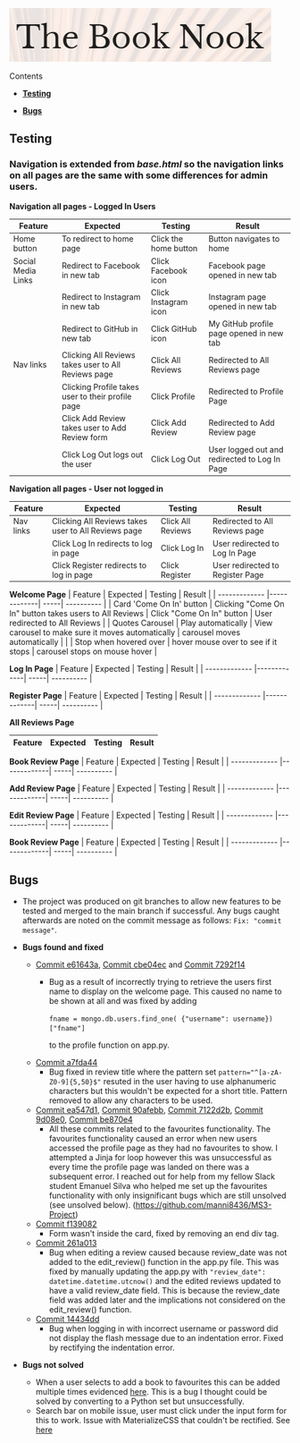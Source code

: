 ![The Book Nook](static/images/testing/the-book-nook.PNG)


Contents

- [**Testing**](#testing)

- [**Bugs**](#bugs)

## **Testing**

### Navigation is extended from *base.html* so the navigation links on all pages are the same with some differences for admin users.

**Navigation all pages - Logged In Users**

| Feature        | Expected           | Testing  | Result |
| ------------- |-------------| -----|  ---------- |
| Home button    | To redirect to home page| Click the home button | Button navigates to home |
| Social Media Links | Redirect to Facebook in new tab | Click Facebook icon | Facebook page opened in new tab |
|  | Redirect to Instagram in new tab | Click Instagram icon | Instagram page opened in new tab |
| | Redirect to GitHub in new tab | Click GitHub icon | My GitHub profile page opened in new tab |
| Nav links | Clicking All Reviews takes user to All Reviews page | Click All Reviews | Redirected to All Reviews page 
|   | Clicking Profile takes user to their profile page | Click Profile | Redirected to Profile Page |
|   | Click Add Review takes user to Add Review form | Click Add Review | Redirected to Add Review page |
|  | Click Log Out logs out the user | Click Log Out | User logged out and redirected to Log In Page |


**Navigation all pages - User not logged in**

| Feature        | Expected           | Testing  | Result |
| ------------- |-------------| -----|  ---------- |
| Nav links | Clicking All Reviews takes user to All Reviews page | Click All Reviews | Redirected to All Reviews page 
| | Click Log In redirects to log in page | Click Log In | User redirected to Log In Page |
|  | Click Register redirects to log in page | Click Register | User redirected to Register Page |


**Welcome Page**
| Feature        | Expected           | Testing  | Result |
| ------------- |-------------| -----|  ---------- |
| Card 'Come On In' button | Clicking "Come On In" button takes users to All Reviews | Click "Come On In" button | User redirected to All Reviews |
| Quotes Carousel  | Play automatically | View carousel to make sure it moves automatically | carousel moves automatically |
|                  | Stop when hovered over              | hover mouse over to see if it stops  | carousel stops on mouse hover |


**Log In Page**
| Feature        | Expected           | Testing  | Result |
| ------------- |-------------| -----|  ---------- |


**Register Page**
| Feature        | Expected           | Testing  | Result |
| ------------- |-------------| -----|  ---------- |


**All Reviews Page**

| Feature        | Expected           | Testing  | Result |
| ------------- |-------------| -----|  ---------- |


**Book Review Page**
| Feature        | Expected           | Testing  | Result |
| ------------- |-------------| -----|  ---------- |


**Add Review Page**
| Feature        | Expected           | Testing  | Result |
| ------------- |-------------| -----|  ---------- |


**Edit Review Page**
| Feature        | Expected           | Testing  | Result |
| ------------- |-------------| -----|  ---------- |

**Book Review Page**
| Feature        | Expected           | Testing  | Result |
| ------------- |-------------| -----|  ---------- |





## **Bugs**

- The project was produced on git branches to allow new features to be tested and merged to the main branch if successful. Any bugs caught afterwards are noted on the commit message as follows: `Fix: "commit message"`.

- **Bugs found and fixed** 
  - [Commit e61643a](https://github.com/suzybee1987/the-book-nook-project/commit/e61643a76dbcec7bd4174f30c534d2066c83fcd4), [Commit cbe04ec](https://github.com/suzybee1987/the-book-nook-project/commit/cbe04ec84624ee2cd34c191cf3a44a2039a8c7dc) and [Commit 7292f14](https://github.com/suzybee1987/the-book-nook-project/commit/7292f1492b26796a9f0a42aa09f6aba0ce98f6a7)
    - Bug as a result of incorrectly trying to retrieve the users first name to display on the welcome page. This caused no name to be shown at all and was fixed by adding 

      `fname = mongo.db.users.find_one(
            {"username": username})["fname"]`
    
      to the profile function on app.py.
  - [Commit a7fda44](https://github.com/suzybee1987/the-book-nook-project/commit/a7fda4408f12f8d08b8d21a0a0ef04fd1c9363cf)
    - Bug fixed in review title where the pattern set `pattern="^[a-zA-Z0-9]{5,50}$"` resuted in the user having to use alphanumeric characters but this wouldn't be expected for a short title. Pattern removed to allow any characters to be used.
  - [Commit ea547d1](https://github.com/suzybee1987/the-book-nook-project/commit/ea547d1acd256ce598a6b447f737aad239714387), [Commit 90afebb](https://github.com/suzybee1987/the-book-nook-project/commit/90afebb715d9dff293e3e38874300d974001e1f6), [Commit 7122d2b](https://github.com/suzybee1987/the-book-nook-project/commit/7122d2b4d178e21529ef139415335667d9c7fb74), [Commit 9d08e0](https://github.com/suzybee1987/the-book-nook-project/commit/9d08e05e8e1c2f70a6ea7d1aa6c62855fa42acf3), [Commit be870e4](https://github.com/suzybee1987/the-book-nook-project/commit/be870e441782bf512f682270ac1db07313a3e5f2)
    - All these commits related to the favourites functionality. The favourites functionality caused an error when new users accessed the profile page as they had no favourites to show. I attempted a Jinja for loop however this was unsuccessful as every time the profile page was landed on there was a subsequent error. I reached out for help from my fellow Slack student Emanuel Silva who helped me set up the favourites functionality with only insignificant bugs which are still unsolved (see unsolved below). (https://github.com/manni8436/MS3-Project)
  - [Commit f139082](https://github.com/suzybee1987/the-book-nook-project/commit/f1390820874ca2a3bf281de0e7a1161f90e768bc)
    - Form wasn't inside the card, fixed by removing an end div tag.
  - [Commit 261a013](https://github.com/suzybee1987/the-book-nook-project/commit/261a01e624b32a1da34269ca2c4d1af1da290452)
    - Bug when editing a review caused because review_date was not added to the edit_review() function in the app.py file. This was fixed by manually updating the app.py with `"review_date": datetime.datetime.utcnow()` and the edited reviews updated to have a valid review_date field. This is because the review_date field was added later and the implications not considered on the edit_review() function.
  - [Commit 14434dd](https://github.com/suzybee1987/the-book-nook-project/commit/14434dd2e9c152c92a0ddc1a176c53ea88462b0a)
    - Bug when logging in with incorrect username or password did not display the flash message due to an indentation error. Fixed by rectifying the indentation error.
  
- **Bugs not solved**
  - When a user selects to add a book to favourites this can be added multiple times evidenced [here](static/images/testing/favourites-bug.PNG). This is a bug I thought could be solved by converting to a Python set but unsuccessfully.
  - Search bar on mobile issue, user must click under the input form for this to work. Issue with MaterializeCSS that couldn't be rectified. See [here](static/images/testing/search-input-bug.png)